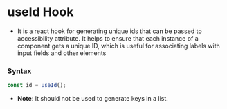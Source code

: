 # useId Hook

* It is a react hook for generating unique ids that can be passed to accessibility attribute. It helps to ensure that each instance of a component gets a unique ID, which is useful for associating labels with input fields and other elements

### Syntax

```javascript
const id = useId();
```

* **Note**: It should not be used to generate keys in a list. 